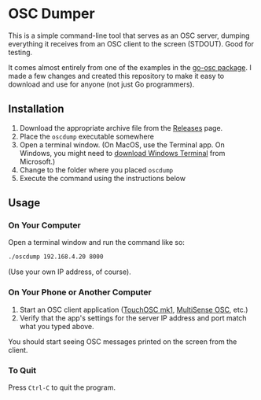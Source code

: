 # OSC Dumper

This is a simple command-line tool that serves as an OSC server, dumping everything it receives from an OSC client to the screen (STDOUT). Good for testing.

It comes almost entirely from one of the examples in the [go-osc package](https://github.com/hypebeast/go-osc). I made a few changes and created this repository to make it easy to download and use for anyone (not just Go programmers).

## Installation

1. Download the appropriate archive file from the [Releases](releases) page.
2. Place the `oscdump` executable somewhere
3. Open a terminal window. (On MacOS, use the Terminal app. On Windows, you might need to [download Windows Terminal](https://apps.microsoft.com/store/detail/windows-terminal/9N0DX20HK701?hl=en-us&gl=us&rtc=1) from Microsoft.)
4. Change to the folder where you placed `oscdump`
5. Execute the command using the instructions below

## Usage

### On Your Computer

Open a terminal window and run the command like so: 

```bash
./oscdump 192.168.4.20 8000
```

(Use your own IP address, of course).

### On Your Phone or Another Computer

1. Start an OSC client application ([TouchOSC mk1](https://hexler.net/touchosc), [MultiSense OSC](https://play.google.com/store/apps/details?id=edu.polytechnique.multisense.release&gl=US), etc.)
2. Verify that the app's settings for the server IP address and port match what you typed above.

You should start seeing OSC messages printed on the screen from the client.

### To Quit

Press `Ctrl-C` to quit the program.
